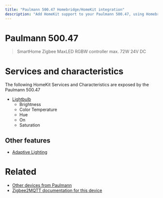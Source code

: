 ```yaml
---
title: "Paulmann 500.47 Homebridge/HomeKit integration"
description: "Add HomeKit support to your Paulmann 500.47, using Homebridge, Zigbee2MQTT and homebridge-z2m."
---
```

<!---
This file has been GENERATED using src/docgen/docgen.ts
DO NOT EDIT THIS FILE MANUALLY!
-->
# Paulmann 500.47
> SmartHome Zigbee MaxLED RGBW controller max. 72W 24V DC


# Services and characteristics
The following HomeKit Services and Characteristics are exposed by
the Paulmann 500.47

* [Lightbulb](../../light.md)
  * Brightness
  * Color Temperature
  * Hue
  * On
  * Saturation

## Other features
* [Adaptive Lighting](../../light.md)

# Related
* [Other devices from Paulmann](../index.md#paulmann)
* [Zigbee2MQTT documentation for this device](https://www.zigbee2mqtt.io/devices/500.47.html)